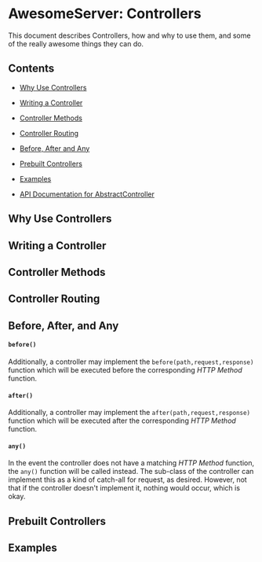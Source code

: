 # AwesomeServer: Controllers

This document describes Controllers, how and why to use them, and some of the really awesome things they can do.

## Contents
 - [Why Use Controllers](#why_use_controllers)
 - [Writing a Controller](#writing_a_controller)
 - [Controller Methods](#controller_methods)
 - [Controller Routing](#controller_routing)
 - [Before, After and Any](#before_after_and_any)
 - [Prebuilt Controllers](#prebuild_controllers)
 - [Examples](#examples)

 - [API Documentation for AbstractController]()

## Why Use Controllers

## Writing a Controller

## Controller Methods

## Controller Routing

## Before, After, and Any

#### `before()`

Additionally, a controller may implement the `before(path,request,response)` function which will be executed before the corresponding *HTTP Method* function.

#### `after()`

Additionally, a controller may implement the `after(path,request,response)` function which will be executed after the corresponding *HTTP Method* function.

#### `any()`

In the event the controller does not have a matching *HTTP Method* function, the `any()` function will be called instead. The sub-class of the controller can implement this as a kind of catch-all for request, as desired.  However, not that if the controller doesn't implement it, nothing would occur, which is okay.

## Prebuilt Controllers

## Examples
